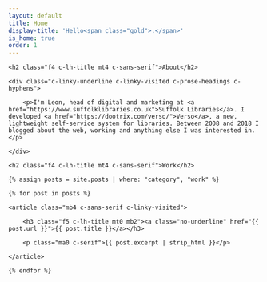 ```yaml
---
layout: default
title: Home
display-title: 'Hello<span class="gold">.</span>'
is_home: true
order: 1
---
```


<section>

    <h2 class="f4 c-lh-title mt4 c-sans-serif">About</h2>

    <div class="c-linky-underline c-linky-visited c-prose-headings c-hyphens">

        <p>I'm Leon, head of digital and marketing at <a href="https://www.suffolklibraries.co.uk">Suffolk Libraries</a>. I developed <a href="https://dootrix.com/verso/">Verso</a>, a new, lightweight self-service system for libraries. Between 2008 and 2018 I blogged about the web, working and anything else I was interested in.</p>

    </div>

</section>

<section>

    <h2 class="f4 c-lh-title mt4 c-sans-serif">Work</h2>

    {% assign posts = site.posts | where: "category", "work" %}

    {% for post in posts %}

    <article class="mb4 c-sans-serif c-linky-visited">

        <h3 class="f5 c-lh-title mt0 mb2"><a class="no-underline" href="{{ post.url }}">{{ post.title }}</a></h3>

        <p class="ma0 c-serif">{{ post.excerpt | strip_html }}</p>

    </article>

    {% endfor %}

</section>
